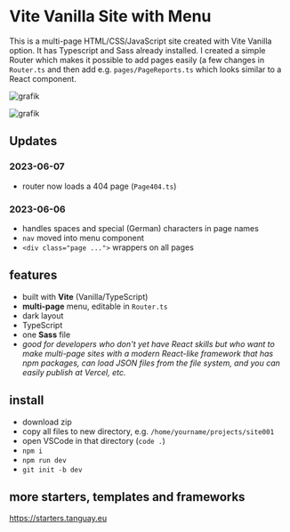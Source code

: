 # Vite Vanilla Site with Menu

This is a multi-page HTML/CSS/JavaScript site created with Vite Vanilla option. It has Typescript and Sass already installed. I created a simple Router which makes it possible to add pages easily (a few changes in `Router.ts` and then add e.g. `pages/PageReports.ts` which looks similar to a React component.

![grafik](https://starters.tanguay.eu/images/starters/darkViteVanillaMenu.png)

![grafik](https://github.com/edwardtanguay/vite-vanilla-menu/assets/446574/917ec388-fa98-480a-98fb-4f1ab87997e2)

## Updates

### 2023-06-07

- router now loads a 404 page (`Page404.ts`)

### 2023-06-06

- handles spaces and special (German) characters in page names
- `nav` moved into menu component
- `<div class="page ...">` wrappers on all pages

## features

- built with **Vite** (Vanilla/TypeScript)
- **multi-page** menu, editable in `Router.ts`
- dark layout
- TypeScript
- one **Sass** file
- _good for developers who don't yet have React skills but who want to make multi-page sites with a modern React-like framework that has npm packages, can load JSON files from the file system, and you can easily publish at Vercel, etc._

## install

- download zip
- copy all files to new directory, e.g. `/home/yourname/projects/site001`
- open VSCode in that directory (`code .`)
- `npm i`
- `npm run dev`
- `git init -b dev`

## more starters, templates and frameworks

https://starters.tanguay.eu
